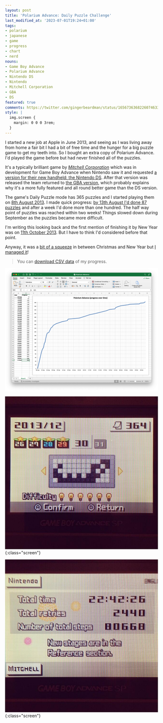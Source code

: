 ```yaml
---
layout: post
title: 'Polarium Advance: Daily Puzzle Challenge'
last_modified_at: '2023-07-01T19:24+01:00'
tags:
- polarium
- japanese
- game
- progress
- chart
- nerd
nouns:
- Game Boy Advance
- Polarium Advance
- Nintendo DS
- Nintendo
- Mitchell Corporation
- GBA
- DS
featured: true
comments: https://twitter.com/gingerbeardman/status/1656736368226074633
style: |
  img.screen {
    margin: 0 0 0 3rem;
  }
---
```


I started a new job at Apple in June 2013, and seeing as I was living away from home a fair bit I had a bit of free time and the hunger for a big puzzle game to get my teeth into. So I bought an extra copy of Polarium Advance. I'd played the game before but had never finished all of the puzzles.

It's a typically brilliant game by *[Mitchell Corporation](https://en.wikipedia.org/wiki/Mitchell_Corporation)* which was in development for Game Boy Advance when Nintendo saw it and requested [a version for their new handheld: the Nintendo DS](https://en.wikipedia.org/wiki/Polarium). After that version was released the team returned to [the GBA version](https://en.wikipedia.org/wiki/Polarium_Advance), which probably explains why it's a more fully featured and all round better game than the DS version. 

The game's Daily Puzzle mode has 365 puzzles and I started playing them on [8th August 2013](https://twitter.com/gingerbeardman/status/365553568012455936). I made quick progress: [by 13th August I'd done 87 puzzles](https://twitter.com/gingerbeardman/status/367398889692737536) and after a week I'd done more than one hundred. The half way point of puzzles was reached within two weeks! Things slowed down during September as the puzzles became more difficult.

I'm writing this looking back and the first mention of finishing it by New Year was on [11th October 2013](https://twitter.com/gingerbeardman/status/388766818770644992). But I have to think I'd considered before that point.

Anyway, it was a [bit of a squeeze](https://twitter.com/gingerbeardman/status/414923359588462593) in between Christmas and New Year but [I managed it](https://twitter.com/gingerbeardman/status/418107154793762817)! 

> You can [download CSV data](/files/Polarium-Advance.csv) of my progress.

![PNG](/images/posts/polarium-advance-progress-chart.png)

![PNG](/images/posts/polarium-advance-screen-almost.jpg){:class="screen"}

![PNG](/images/posts/polarium-advance-screen-done.jpg){:class="screen"}
